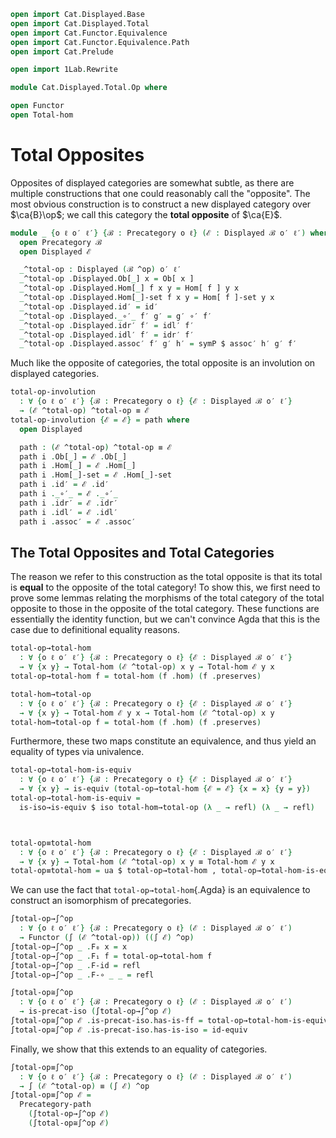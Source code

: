 ```agda
open import Cat.Displayed.Base
open import Cat.Displayed.Total
open import Cat.Functor.Equivalence
open import Cat.Functor.Equivalence.Path
open import Cat.Prelude

open import 1Lab.Rewrite

module Cat.Displayed.Total.Op where

open Functor
open Total-hom
```

# Total Opposites

Opposites of displayed categories are somewhat subtle, as there are
multiple constructions that one could reasonably call the "opposite".
The most obvious construction is to construct a new
displayed category over $\ca{B}\op$; we call this category the
**total opposite** of $\ca{E}$.

```agda
module _ {o ℓ o′ ℓ′} {ℬ : Precategory o ℓ} (ℰ : Displayed ℬ o′ ℓ′) where
  open Precategory ℬ
  open Displayed ℰ

  _^total-op : Displayed (ℬ ^op) o′ ℓ′
  _^total-op .Displayed.Ob[_] x = Ob[ x ]
  _^total-op .Displayed.Hom[_] f x y = Hom[ f ] y x
  _^total-op .Displayed.Hom[_]-set f x y = Hom[ f ]-set y x
  _^total-op .Displayed.id′ = id′
  _^total-op .Displayed._∘′_ f′ g′ = g′ ∘′ f′
  _^total-op .Displayed.idr′ f′ = idl′ f′
  _^total-op .Displayed.idl′ f′ = idr′ f′
  _^total-op .Displayed.assoc′ f′ g′ h′ = symP $ assoc′ h′ g′ f′
```

Much like the opposite of categories, the total opposite is an involution
on displayed categories.

```agda
total-op-involution
  : ∀ {o ℓ o′ ℓ′} {ℬ : Precategory o ℓ} {ℰ : Displayed ℬ o′ ℓ′}
  → (ℰ ^total-op) ^total-op ≡ ℰ
total-op-involution {ℰ = ℰ} = path where
  open Displayed

  path : (ℰ ^total-op) ^total-op ≡ ℰ
  path i .Ob[_] = ℰ .Ob[_]
  path i .Hom[_] = ℰ .Hom[_]
  path i .Hom[_]-set = ℰ .Hom[_]-set
  path i .id′ = ℰ .id′
  path i ._∘′_ = ℰ ._∘′_
  path i .idr′ = ℰ .idr′
  path i .idl′ = ℰ .idl′
  path i .assoc′ = ℰ .assoc′

```

<!--
```agda
private
  displayed-double-dual
    : ∀ {o ℓ o′ ℓ′} {ℬ : Precategory o ℓ} {ℰ : Displayed ℬ o′ ℓ′}
    → ((ℰ ^total-op) ^total-op) ≡rw ℰ
  displayed-double-dual {ℰ = ℰ} = make-rewrite (total-op-involution {ℰ = ℰ})
  {-# REWRITE displayed-double-dual #-}
```
-->

## The Total Opposites and Total Categories

The reason we refer to this construction as the total opposite is that
its total is **equal** to the opposite of the total category!
To show this, we first need to prove some lemmas relating the morphisms
of the total category of the total opposite to those in the opposite
of the total category. These functions are essentially the identity
function, but we can't convince Agda that this is the case due to
definitional equality reasons.

```agda
total-op→total-hom
  : ∀ {o ℓ o′ ℓ′} {ℬ : Precategory o ℓ} {ℰ : Displayed ℬ o′ ℓ′}
  → ∀ {x y} → Total-hom (ℰ ^total-op) x y → Total-hom ℰ y x
total-op→total-hom f = total-hom (f .hom) (f .preserves)

total-hom→total-op
  : ∀ {o ℓ o′ ℓ′} {ℬ : Precategory o ℓ} {ℰ : Displayed ℬ o′ ℓ′}
  → ∀ {x y} → Total-hom ℰ y x → Total-hom (ℰ ^total-op) x y
total-hom→total-op f = total-hom (f .hom) (f .preserves)
```

Furthermore, these two maps constitute an equivalence, and thus yield
an equality of types via univalence.

```agda
total-op→total-hom-is-equiv
  : ∀ {o ℓ o′ ℓ′} {ℬ : Precategory o ℓ} {ℰ : Displayed ℬ o′ ℓ′}
  → ∀ {x y} → is-equiv (total-op→total-hom {ℰ = ℰ} {x = x} {y = y})
total-op→total-hom-is-equiv =
  is-iso→is-equiv $ iso total-hom→total-op (λ _ → refl) (λ _ → refl)



total-op≡total-hom
  : ∀ {o ℓ o′ ℓ′} {ℬ : Precategory o ℓ} {ℰ : Displayed ℬ o′ ℓ′}
  → ∀ {x y} → Total-hom (ℰ ^total-op) x y ≡ Total-hom ℰ y x
total-op≡total-hom = ua $ total-op→total-hom , total-op→total-hom-is-equiv
```

We can use the fact that `total-op→total-hom`{.Agda} is an equivalence
to construct an isomorphism of precategories.

```agda
∫total-op→∫^op
  : ∀ {o ℓ o′ ℓ′} {ℬ : Precategory o ℓ} (ℰ : Displayed ℬ o′ ℓ′)
  → Functor (∫ (ℰ ^total-op)) ((∫ ℰ) ^op)
∫total-op→∫^op _ .F₀ x = x
∫total-op→∫^op _ .F₁ f = total-op→total-hom f
∫total-op→∫^op _ .F-id = refl
∫total-op→∫^op _ .F-∘ _ _ = refl

∫total-op≅∫^op
  : ∀ {o ℓ o′ ℓ′} {ℬ : Precategory o ℓ} (ℰ : Displayed ℬ o′ ℓ′)
  → is-precat-iso (∫total-op→∫^op ℰ)
∫total-op≅∫^op ℰ .is-precat-iso.has-is-ff = total-op→total-hom-is-equiv
∫total-op≅∫^op ℰ .is-precat-iso.has-is-iso = id-equiv
```

Finally, we show that this extends to an equality of categories.

```agda
∫total-op≡∫^op
  : ∀ {o ℓ o′ ℓ′} {ℬ : Precategory o ℓ} (ℰ : Displayed ℬ o′ ℓ′)
  → ∫ (ℰ ^total-op) ≡ (∫ ℰ) ^op
∫total-op≡∫^op ℰ =
  Precategory-path
    (∫total-op→∫^op ℰ)
    (∫total-op≅∫^op ℰ)
```
